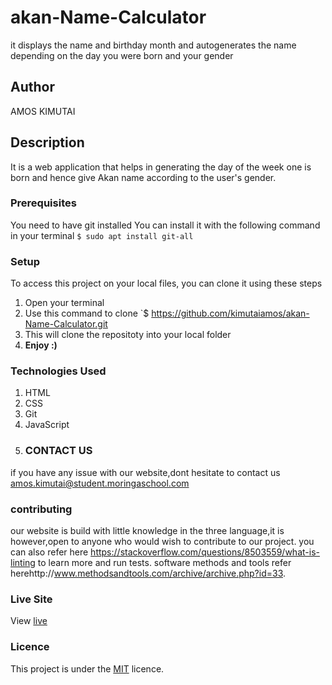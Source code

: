 # akan-Name-Calculator
it displays the name and birthday month and autogenerates the name depending on the day you were born and your gender
## Author
AMOS KIMUTAI
## Description
It is a web application that helps in generating the day of the week one is born and hence give Akan name according to the user's gender.
### Prerequisites
You need to have git installed
You can install it with the following command in your terminal
`$ sudo apt install git-all`
### Setup
To access this project on your local files, you can clone it using these steps
1. Open your terminal
1. Use this command to clone `$ https://github.com/kimutaiamos/akan-Name-Calculator.git
1. This will clone the repositoty into your local folder
1. __Enjoy :)__
### Technologies Used
1. HTML
2. CSS
3. Git
4. JavaScript
5.  ###  CONTACT US
if you have any issue with our website,dont hesitate to contact us amos.kimutai@student.moringaschool.com
### contributing
our website is build with little knowledge in the three language,it is however,open to anyone who would wish to contribute to our project.
you can also refer here https://stackoverflow.com/questions/8503559/what-is-linting to learn more and run tests.
software methods and tools refer herehttp://www.methodsandtools.com/archive/archive.php?id=33.
### Live Site
View [live](https://kimutaiamos.github.io/akan-Name-Calculator/)
### Licence
This project is under the  [MIT](LICENSE) licence.
